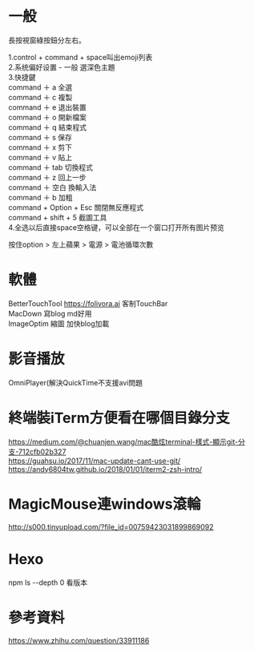 # 一般

長按視窗綠按鈕分左右。  

1.control + command + space叫出emoji列表  
2.系统偏好设置 - 一般 選深色主題  
3.快捷鍵  
command ＋ a 全選  
command ＋ c 複製  
command ＋ e 退出裝置  
command ＋ o 開新檔案  
command ＋ q 結束程式  
command ＋ s 保存  
command ＋ x 剪下     
command ＋ v 貼上  
command ＋ tab 切換程式   
command ＋ z 回上一步  
command ＋ 空白 換輸入法  
command ＋ b 加粗  
command + Option + Esc 關閉無反應程式  
command + shift + 5 截圖工具  
4.全选以后直接space空格键，可以全部在一个窗口打开所有图片预览  

按住option > 左上蘋果 > 電源 > 電池循環次數  

# 軟體
BetterTouchTool https://folivora.ai  客制TouchBar  
MacDown 寫blog md好用  
ImageOptim 縮圖 加快blog加載  

# 影音播放
OmniPlayer(解決QuickTime不支援avi問題  

# 終端裝iTerm方便看在哪個目錄分支   
https://medium.com/@chuanjen.wang/mac酷炫terminal-樣式-顯示git-分支-712cfb02b327  
https://guahsu.io/2017/11/mac-update-cant-use-git/  
https://andy6804tw.github.io/2018/01/01/iterm2-zsh-intro/  

# MagicMouse連windows滾輪
http://s000.tinyupload.com/?file_id=00759423031899869092  

# Hexo
npm ls --depth 0 看版本  

# 參考資料
https://www.zhihu.com/question/33911186  
